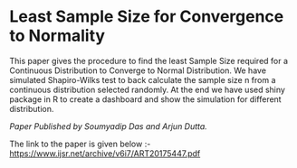 # Least Sample Size for Convergence to Normality
This paper gives the procedure to find the least Sample Size required for a Continuous Distribution to Converge to
Normal Distribution. We have simulated Shapiro-Wilks test to back calculate the sample size n from a continuous
distribution selected randomly. At the end we have used shiny package in R to create a dashboard and show the
simulation for different distribution.

_Paper Published by Soumyadip Das and Arjun Dutta._

The link to the paper is given below :-
https://www.ijsr.net/archive/v6i7/ART20175447.pdf
